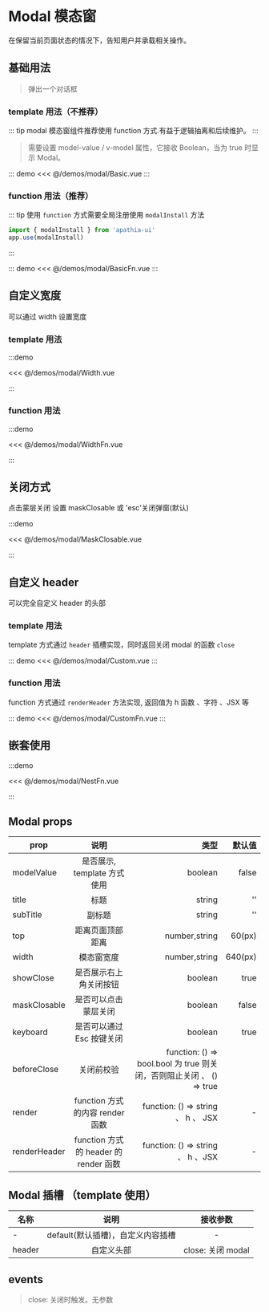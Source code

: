 # Modal 模态窗

在保留当前页面状态的情况下，告知用户并承载相关操作。

## 基础用法

> 弹出一个对话框

### template 用法（不推荐）

::: tip
modal 模态窗组件推荐使用 function 方式.有益于逻辑抽离和后续维护。
:::

> 需要设置 model-value / v-model 属性，它接收 Boolean，当为 true 时显示 Modal。

::: demo
<<< @/demos/modal/Basic.vue
:::

### function 用法（推荐）

::: tip
使用 `function` 方式需要全局注册使用 `modalInstall` 方法

```js
import { modalInstall } from 'apathia-ui'
app.use(modalInstall)
```

:::

::: demo
<<< @/demos/modal/BasicFn.vue
:::

## 自定义宽度

可以通过 width 设置宽度

### template 用法

:::demo

<<< @/demos/modal/Width.vue

:::

### function 用法

:::demo

<<< @/demos/modal/WidthFn.vue

:::

## 关闭方式

点击蒙层关闭 设置 maskClosable 或 'esc'关闭弹窗(默认)

:::demo

<<< @/demos/modal/MaskClosable.vue

:::

## 自定义 header

可以完全自定义 header 的头部

### template 用法

template 方式通过 `header` 插槽实现，同时返回关闭 modal 的函数 `close`

::: demo
<<< @/demos/modal/Custom.vue
:::

### function 用法

function 方式通过 `renderHeader` 方法实现, 返回值为 h 函数 、字符 、JSX 等

::: demo
<<< @/demos/modal/CustomFn.vue
:::

## 嵌套使用

:::demo

<<< @/demos/modal/NestFn.vue

:::

## Modal props

| prop         |                 说明                  |                                                                 类型 |  默认值 |
| ------------ | :-----------------------------------: | -------------------------------------------------------------------: | ------: |
| modelValue   |      是否展示, template 方式使用      |                                                              boolean |   false |
| title        |                 标题                  |                                                               string |      '' |
| subTitle     |                副标题                 |                                                               string |      '' |
| top          |           距离页面顶部距离            |                                                        number,string |  60(px) |
| width        |              模态窗宽度               |                                                        number,string | 640(px) |
| showClose    |        是否展示右上角关闭按钮         |                                                              boolean |    true |
| maskClosable |         是否可以点击蒙层关闭          |                                                              boolean |   false |
| keyboard     |       是否可以通过 Esc 按键关闭       |                                                              boolean |    true |
| beforeClose  |              关闭前校验               | function: () => bool.bool 为 true 则关闭，否则阻止关闭 、 () => true |
| render       |    function 方式的内容 render 函数    |                                   function: () => string 、 h 、 JSX |       - |
| renderHeader | function 方式的 header 的 render 函数 |                                    function: () => string 、 h 、JSX |       - |

## Modal 插槽 （template 使用）

| 名称   |               说明                |     接收参数      |
| ------ | :-------------------------------: | :---------------: |
| -      | default(默认插槽)，自定义内容插槽 |         -         |
| header |            自定义头部             | close: 关闭 modal |

## events

> close: 关闭时触发。无参数
